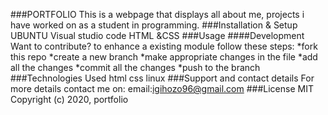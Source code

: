 ###PORTFOLIO
This is a webpage that displays all about me, projects i have worked on as a student in programming.
###Installation & Setup
UBUNTU
Visual studio code
HTML &CSS
###Usage
####Development
Want to contribute? to enhance a existing module follow these steps:
*fork this repo
*create a new branch
*make appropriate changes in the file
*add all the changes
*commit all the changes
*push to the branch
###Technologies Used
html css linux 
###Support and contact details
For more details contact me on:
email:igihozo96@gmail.com
###License
MIT
Copyright (c) 2020, portfolio





